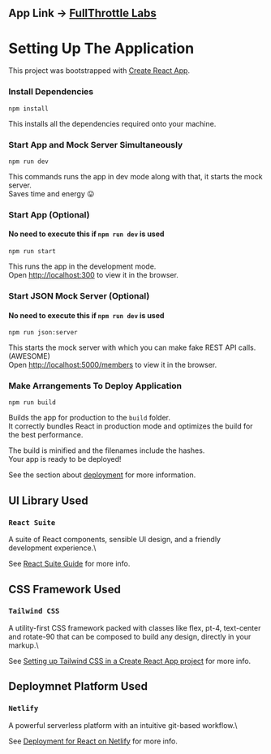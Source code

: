 ## App Link -> [FullThrottle Labs](https://ftl-react-app.netlify.app/)

# Setting Up The Application

This project was bootstrapped with [Create React App](https://github.com/facebook/create-react-app).

### Install Dependencies

`npm install`

This installs all the dependencies required onto your machine.

### Start App and Mock Server Simultaneously

`npm run dev`

This commands runs the app in dev mode along with that, it starts the mock server.\
Saves time and energy :stuck_out_tongue:

### Start App (Optional)
#### No need to execute this if `npm run dev` is used

`npm run start`

This runs the app in the development mode.\
Open [http://localhost:300](http://localhost:3000) to view it in the browser.

### Start JSON Mock Server (Optional)
#### No need to execute this if `npm run dev` is used

`npm run json:server`

This starts the mock server with which you can make fake REST API calls. (AWESOME)\
Open [http://localhost:5000/members](http://localhost:5000/members) to view it in the browser.

### Make Arrangements To Deploy Application

`npm run build`

Builds the app for production to the `build` folder.\
It correctly bundles React in production mode and optimizes the build for the best performance.

The build is minified and the filenames include the hashes.\
Your app is ready to be deployed!

See the section about [deployment](https://facebook.github.io/create-react-app/docs/deployment) for more information.

## UI Library Used

### `React Suite`

A suite of React components, sensible UI design, and a friendly development experience.\

See [React Suite Guide](https://rsuitejs.com/guide/use-with-create-react-app/) for more info.

## CSS Framework Used

### `Tailwind CSS`

A utility-first CSS framework packed with classes like flex, pt-4, text-center and rotate-90 that can be composed to build any design, directly in your markup.\

See [Setting up Tailwind CSS in a Create React App project](https://tailwindcss.com/docs/guides/create-react-app/) for more info.

## Deploymnet Platform Used

### `Netlify`

A powerful serverless platform with an intuitive git-based workflow.\

See [Deployment for React on Netlify](https://create-react-app.dev/docs/deployment/#netlify) for more info.

